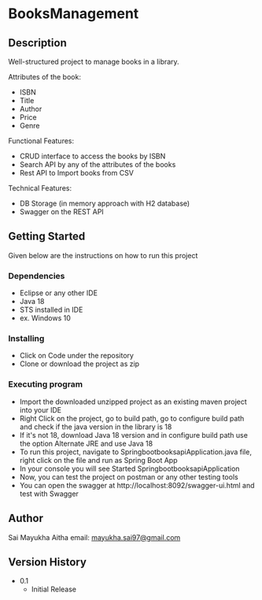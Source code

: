 # BooksManagement

## Description

Well-structured project to manage books in a library.

Attributes of the book:

* ISBN
* Title
* Author
* Price
* Genre


 
Functional Features:

* CRUD interface to access the books by ISBN
* Search API by any of the attributes of the books
* Rest API to Import books from CSV

 
Technical Features:

* DB Storage (in memory approach with H2 database)
* Swagger on the REST API


## Getting Started
Given below are the instructions on how to run this project
### Dependencies

* Eclipse or any other IDE
* Java 18
* STS installed in IDE
* ex. Windows 10

### Installing

* Click on Code under the repository 
* Clone or download the project as zip

### Executing program

* Import the downloaded unzipped project as an existing maven project into your IDE
* Right Click on the project, go to build path, go to configure build path and check if the java version in the library is 18
* If it's not 18, download Java 18 version and in configure build path use the option Alternate JRE and use Java 18 
* To run this project, navigate to SpringbootbooksapiApplication.java file, right click on the file and run as Spring Boot App
* In your console you will see Started SpringbootbooksapiApplication
* Now, you can test the project on postman or any other testing tools 
* You can open the swagger at http://localhost:8092/swagger-ui.html and test with Swagger


## Author

Sai Mayukha Aitha
email: mayukha.sai97@gmail.com


## Version History
* 0.1
    * Initial Release
